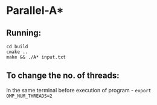 # Parallel-A*

## Running:
`cd build `</br>
`cmake ..`</br>
`make && ./A* input.txt`</br>

## To change the no. of threads:
In the same terminal before execution of program - `export OMP_NUM_THREADS=2`

